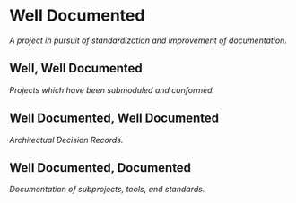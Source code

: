 # Well Documented

_A project in pursuit of standardization and improvement of documentation._

## Well, Well Documented

_Projects which have been submoduled and conformed._

## Well Documented, Well Documented

_Architectual Decision Records._

## Well Documented, Documented

_Documentation of subprojects, tools, and standards._
